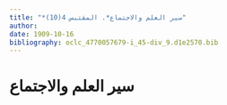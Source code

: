 ```yaml
---
title: "*سير العلم والاجتماع*. المقتبس 4(10)"
author: 
date: 1909-10-16
bibliography: oclc_4770057679-i_45-div_9.d1e2570.bib
---
```




#  سير العلم والاجتماع 

    